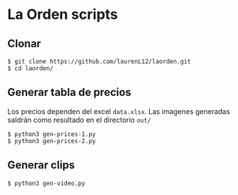 # La Orden scripts

## Clonar
```
$ git clone https://github.com/laurenL12/laorden.git
$ cd laorden/
```

## Generar tabla de precios
Los precios dependen del excel `data.xlsx`. Las imagenes generadas saldrán como resultado en el directorio `out/`
```
$ python3 gen-prices-1.py
$ python3 gen-prices-2.py
```

## Generar clips
```
$ python3 gen-video.py
```
